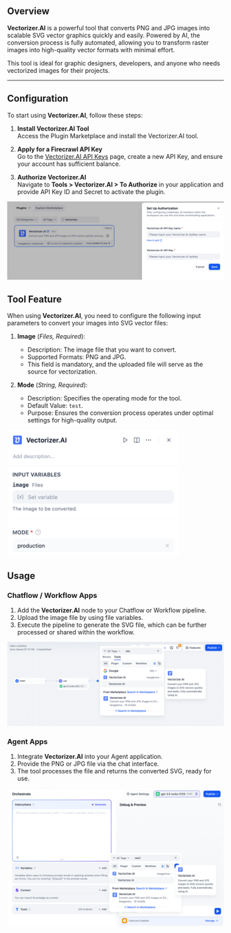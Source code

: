 ## Overview


**Vectorizer.AI** is a powerful tool that converts PNG and JPG images into scalable SVG vector graphics quickly and easily. Powered by AI, the conversion process is fully automated, allowing you to transform raster images into high-quality vector formats with minimal effort.

This tool is ideal for graphic designers, developers, and anyone who needs vectorized images for their projects.

---

## Configuration

To start using **Vectorizer.AI**, follow these steps:

1. **Install Vectorizer.AI Tool**  
   Access the Plugin Marketplace and install the Vectorizer.AI tool.

2. **Apply for a Firecrawl API Key**  
   Go to the [Vectorizer.AI API Keys](https://vectorizer.ai/api) page, create a new API Key, and ensure your account has sufficient balance.

3. **Authorize Vectorizer.AI**  
   Navigate to **Tools > Vectorizer.AI > To Authorize** in your application and provide API Key ID and Secret to activate the plugin.

![](./_assets/vectorizer-01.png)

## Tool Feature

When using **Vectorizer.AI**, you need to configure the following input parameters to convert your images into SVG vector files:

1. **Image** (*Files, Required*):
   - Description: The image file that you want to convert.
   - Supported Formats: PNG and JPG.
   - This field is mandatory, and the uploaded file will serve as the source for vectorization.

2. **Mode** (*String, Required*):
   - Description: Specifies the operating mode for the tool.
   - Default Value: `test`.
   - Purpose: Ensures the conversion process operates under optimal settings for high-quality output.

<img src="./_assets/vectorizer-02.png" width="400"/>

## Usage

### Chatflow / Workflow Apps

1. Add the **Vectorizer.AI** node to your Chatflow or Workflow pipeline.
2. Upload the image file by using file variables.
3. Execute the pipeline to generate the SVG file, which can be further processed or shared within the workflow.

![](./_assets/vectorizer-03.png)

### Agent Apps

1. Integrate **Vectorizer.AI** into your Agent application.
2. Provide the PNG or JPG file via the chat interface.
3. The tool processes the file and returns the converted SVG, ready for use.

![](./_assets/vectorizer-04.png)
